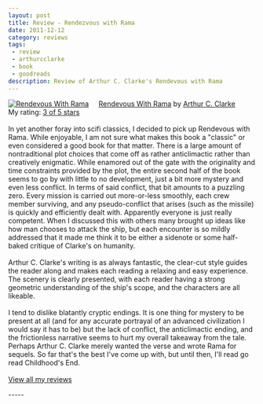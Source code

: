 ```yaml
---
layout: post
title: Review - Rendezvous with Rama
date: 2011-12-12
category: reviews
tags:
 - review
 - arthurcclarke
 - book
 - goodreads
description: Review of Arthur C. Clarke's Rendevous with Rama
---
```


<p><a style="float: left; padding-right: 20px;" href="http://www.goodreads.com/book/show/3359098-rendevous-with-rama"><img src="http://ecx.images-amazon.com/images/I/41XdtqYriML._SX106_.jpg" border="0" alt="Rendevous With Rama" /></a><a href="http://www.goodreads.com/book/show/3359098-rendevous-with-rama">Rendevous With Rama</a> by <a href="http://www.goodreads.com/author/show/7779.Arthur_C_Clarke">Arthur C. Clarke</a><br /> My rating: <a href="http://www.goodreads.com/review/show/224710205">3 of 5 stars</a><br /><br /> In yet another foray into scifi classics, I decided to pick up Rendevous with Rama.  While enjoyable, I am not sure what makes this book a "classic" or even considered a good book for that matter.  There is a large amount of nontraditional plot choices that come off as rather anticlimactic rather than creatively enigmatic.  While enamored out of the gate with the originality and time constraints provided by the plot, the entire second half of the book seems to go by with little to no development, just a bit more mystery and even less conflict.  In terms of said conflict, that bit amounts to a puzzling zero.  Every mission is carried out more-or-less smoothly, each crew member surviving, and any pseudo-conflict that arises (such as the missile) is quickly and efficiently dealt with.  Apparently everyone is just really competent.  When I discussed this with others many brought up ideas like how man chooses to attack the ship, but each encounter is so mildly addressed that it made me think it to be either a sidenote or some half-baked critique of Clarke's on humanity. <br /> <br />Arthur C. Clarke's writing is as always fantastic, the clear-cut style guides the reader along and makes each reading a relaxing and easy experience.  The scenery is clearly presented, with each reader having a strong geometric understanding of the ship's scope, and the characters are all likeable. <br /> <br />I tend to dislike blatantly cryptic endings.  It is one thing for mystery to be present at all (and for any accurate portrayal of an advanced civilization I would say it has to be) but the lack of conflict, the anticlimactic ending, and the frictionless narrative seems to hurt my overall takeaway from the tale.  Perhaps Arthur C. Clarke merely wanted the verse and wrote Rama for sequels.  So far that's the best I've come up with, but until then, I'll read go read Childhood's End. <br /><br /> <a href="http://www.goodreads.com/review/list/5914093-lucas">View all my reviews</a></p>
-----

